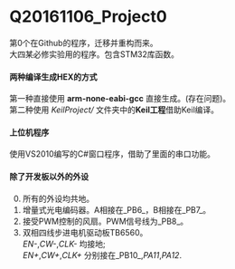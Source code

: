 # Q20161106_Project0 
第0个在Github的程序，迁移并重构而来。    
大四某必修实验用的程序。包含STM32库函数。    

#### 两种编译生成HEX的方式
第一种直接使用 **arm-none-eabi-gcc** 直接生成。(存在问题)。       
第二种使用 _KeilProject/_ 文件夹中的**Keil工程**借助Keil编译。    

#### 上位机程序
使用VS2010编写的C#窗口程序，借助了里面的串口功能。

#### 除了开发板以外的外设
0. 所有的外设均共地。    
1. 增量式光电编码器。A相接在_PB6_，B相接在_PB7_。       
2. 接受PWM控制的风扇。PWM信号线为_PB8_。     
3. 双相四线步进电机驱动板TB6560。   
   _EN-_,_CW-_,_CLK-_ 均接地;   
   _EN+_,_CW+_,_CLK+_ 分别接在_PB10_,_PA11_,_PA12_.    
